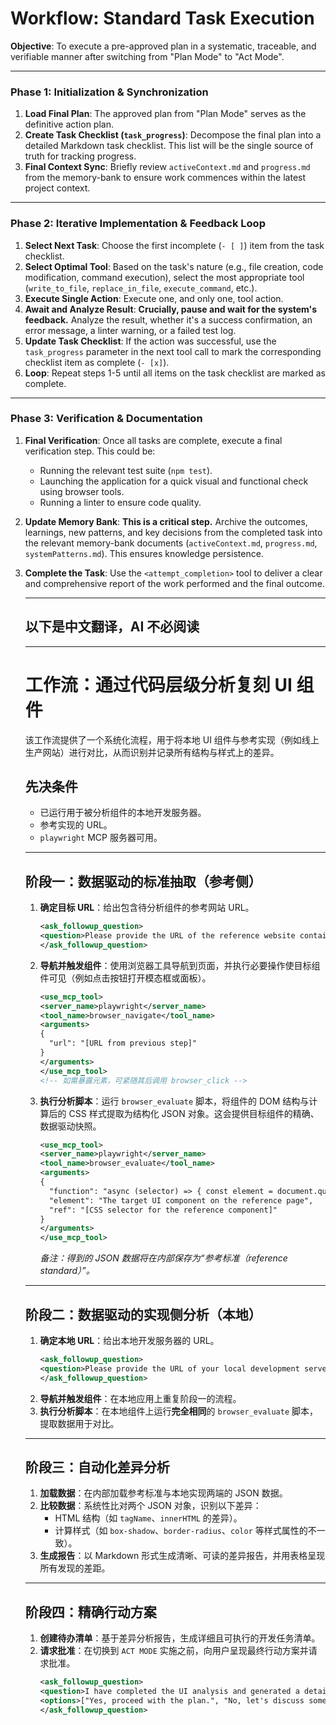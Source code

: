 # Workflow: Standard Task Execution

**Objective**: To execute a pre-approved plan in a systematic, traceable, and verifiable manner after switching from "Plan Mode" to "Act Mode".

---

### **Phase 1: Initialization & Synchronization**

1. **Load Final Plan**: The approved plan from "Plan Mode" serves as the definitive action plan.
2. **Create Task Checklist (`task_progress`)**: Decompose the final plan into a detailed Markdown task checklist. This list will be the single source of truth for tracking progress.
3. **Final Context Sync**: Briefly review `activeContext.md` and `progress.md` from the memory-bank to ensure work commences within the latest project context.

---

### **Phase 2: Iterative Implementation & Feedback Loop**

1. **Select Next Task**: Choose the first incomplete (`- [ ]`) item from the task checklist.
2. **Select Optimal Tool**: Based on the task's nature (e.g., file creation, code modification, command execution), select the most appropriate tool (`write_to_file`, `replace_in_file`, `execute_command`, etc.).
3. **Execute Single Action**: Execute one, and only one, tool action.
4. **Await and Analyze Result**: **Crucially, pause and wait for the system's feedback.** Analyze the result, whether it's a success confirmation, an error message, a linter warning, or a failed test log.
5. **Update Task Checklist**: If the action was successful, use the `task_progress` parameter in the next tool call to mark the corresponding checklist item as complete (`- [x]`).
6. **Loop**: Repeat steps 1-5 until all items on the task checklist are marked as complete.

---

### **Phase 3: Verification & Documentation**

1. **Final Verification**: Once all tasks are complete, execute a final verification step. This could be:

   * Running the relevant test suite (`npm test`).
   * Launching the application for a quick visual and functional check using browser tools.
   * Running a linter to ensure code quality.
2. **Update Memory Bank**: **This is a critical step.** Archive the outcomes, learnings, new patterns, and key decisions from the completed task into the relevant memory-bank documents (`activeContext.md`, `progress.md`, `systemPatterns.md`). This ensures knowledge persistence.
3. **Complete the Task**: Use the `<attempt_completion>` tool to deliver a clear and comprehensive report of the work performed and the final outcome.

   ---

   ## 以下是中文翻译，AI 不必阅读

   ---


   # 工作流：通过代码层级分析复刻 UI 组件

   该工作流提供了一个系统化流程，用于将本地 UI 组件与参考实现（例如线上生产网站）进行对比，从而识别并记录所有结构与样式上的差异。

   ## 先决条件


   - 已运行用于被分析组件的本地开发服务器。
   - 参考实现的 URL。
   - `playwright` MCP 服务器可用。

   ---

   ## 阶段一：数据驱动的标准抽取（参考侧）

   1. **确定目标 URL**：给出包含待分析组件的参考网站 URL。
      ```xml
      <ask_followup_question>
      <question>Please provide the URL of the reference website containing the component to analyze.</question>
      </ask_followup_question>
      ```
   2. **导航并触发组件**：使用浏览器工具导航到页面，并执行必要操作使目标组件可见（例如点击按钮打开模态框或面板）。
      ```xml
      <use_mcp_tool>
      <server_name>playwright</server_name>
      <tool_name>browser_navigate</tool_name>
      <arguments>
      {
        "url": "[URL from previous step]"
      }
      </arguments>
      </use_mcp_tool>
      <!-- 如需暴露元素，可紧随其后调用 browser_click -->
      ```
   3. **执行分析脚本**：运行 `browser_evaluate` 脚本，将组件的 DOM 结构与计算后的 CSS 样式提取为结构化 JSON 对象。这会提供目标组件的精确、数据驱动快照。
      ```xml
      <use_mcp_tool>
      <server_name>playwright</server_name>
      <tool_name>browser_evaluate</tool_name>
      <arguments>
      {
        "function": "async (selector) => { const element = document.querySelector(selector); if (!element) return null; const style = window.getComputedStyle(element); const styleJSON = {}; for (const prop of style) { styleJSON[prop] = style.getPropertyValue(prop); } return { tagName: element.tagName, innerHTML: element.innerHTML, computedStyle: styleJSON }; }",
        "element": "The target UI component on the reference page",
        "ref": "[CSS selector for the reference component]"
      }
      </arguments>
      </use_mcp_tool>
      ```
      *备注：得到的 JSON 数据将在内部保存为“参考标准（reference standard）”。*

   ---

   ## 阶段二：数据驱动的实现侧分析（本地）

   1. **确定本地 URL**：给出本地开发服务器的 URL。
      ```xml
      <ask_followup_question>
      <question>Please provide the URL of your local development server (e.g., http://localhost:5174).</question>
      </ask_followup_question>
      ```
   2. **导航并触发组件**：在本地应用上重复阶段一的流程。
   3. **执行分析脚本**：在本地组件上运行**完全相同**的 `browser_evaluate` 脚本，提取数据用于对比。

   ---

   ## 阶段三：自动化差异分析

   1. **加载数据**：在内部加载参考标准与本地实现两端的 JSON 数据。
   2. **比较数据**：系统性比对两个 JSON 对象，识别以下差异：
      * HTML 结构（如 `tagName`、`innerHTML` 的差异）。
      * 计算样式（如 `box-shadow`、`border-radius`、`color` 等样式属性的不一致）。
   3. **生成报告**：以 Markdown 形式生成清晰、可读的差异报告，并用表格呈现所有发现的差距。

   ---

   ## 阶段四：精确行动方案

   1. **创建待办清单**：基于差异分析报告，生成详细且可执行的开发任务清单。
   2. **请求批准**：在切换到 `ACT MODE` 实施之前，向用户呈现最终行动方案并请求批准。
      ```xml
      <ask_followup_question>
      <question>I have completed the UI analysis and generated a detailed action plan. Please review the plan above. Shall I proceed with implementing these changes?</question>
      <options>["Yes, proceed with the plan.", "No, let's discuss some changes."]</options>
      </ask_followup_question>
      ```
